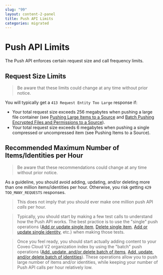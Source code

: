 ```yaml
---
slug: "99"
layout: content-2-panel
title: Push API Limits
categories: migrated
---
```


# Push API Limits

The Push API enforces certain request size and call frequency limits.

## Request Size Limits

> Be aware that these limits could change at any time without prior notice.

You will typically get a `413 Request Entity Too Large` response if:

-   Your total request size exceeds 256 megabytes when pushing a large file container (see [Pushing Large Items to a Source](Pushing_Large_Items_to_a_Source) and [Batch Pushing Encrypted Files and Permissions to a Source](Batch_Pushing_Encrypted_Files_and_Permissions_to_a_Source)).
-   Your total request size exceeds 6 megabytes when pushing a single compressed or uncompressed item (see Pushing Items to a Source).

## Recommended Maximum Number of Items/Identities per Hour

> Be aware that these recommendations could change at any time without prior notice.

As a guideline, you should avoid adding, updating, and/or deleting more than one million items/identities per hour. Otherwise, you risk getting `429 TOO_MANY_REQUESTS` responses.

> This does not imply that you should ever make one million push API *calls* per hour.

> Typically, you should start by making a few test calls to understand how the Push API works. The best practice is to use the "single" push operations ([Add or update single item](https://platform.cloud.coveo.com/docs?api=PushApi#!/document/put_organizations_organizationId_sources_sourceId_documents), [Delete single item](https://platform.cloud.coveo.com/docs?api=PushApi#!/document/delete_organizations_organizationId_sources_sourceId_documents), [Add or update single identity](https://platform.cloud.coveo.com/docs?api=PushApi#!/identity/put_organizations_organizationId_providers_providerId_permissions), etc.) when making those tests.

> Once you feel ready, you should start actually adding content to your Coveo Cloud V2 organization index by using the "batch" push operations ([Add, update, and/or delete batch of items](https://platform.cloud.coveo.com/docs?api=PushApi#!/document/put_organizations_organizationId_sources_sourceId_documents_batch), [Add, update, and/or delete batch of identities](https://platform.cloud.coveo.com/docs?api=PushApi#!/identity/put_organizations_organizationId_providers_providerId_permissions_batch)). These operations allow you to push large number of items and/or identities, while keeping your number of Push API calls per hour relatively low.


